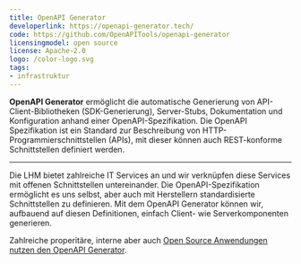 ```yaml
---
title: OpenAPI Generator
developerlink: https://openapi-generator.tech/
code: https://github.com/OpenAPITools/openapi-generator
licensingmodel: open source
license: Apache-2.0
logo: /color-logo.svg
tags:
- infrastruktur
---
```

__OpenAPI Generator__ ermöglicht die automatische Generierung von API-Client-Bibliotheken (SDK-Generierung), Server-Stubs, Dokumentation und Konfiguration anhand einer OpenAPI-Spezifikation.
Die OpenAPI Spezifikation ist ein Standard zur Beschreibung von HTTP-Programmierschnittstellen (APIs), mit dieser können auch REST-konforme Schnittstellen definiert werden.

---

Die LHM bietet zahlreiche IT Services an und wir verknüpfen diese Services mit offenen Schnittstellen untereinander.
Die OpenAPI-Spezifikation ermöglicht es uns selbst, aber auch mit Herstellern standardisierte Schnittstellen zu definieren.
Mit dem OpenAPI Generator können wir, aufbauend auf diesen Definitionen, einfach Client- wie Serverkomponenten generieren.

Zahlreiche properitäre, interne aber auch [Open Source Anwendungen nutzen den OpenAPI Generator](https://github.com/search?q=org%3Ait-at-m+openapi-generator&type=code).
